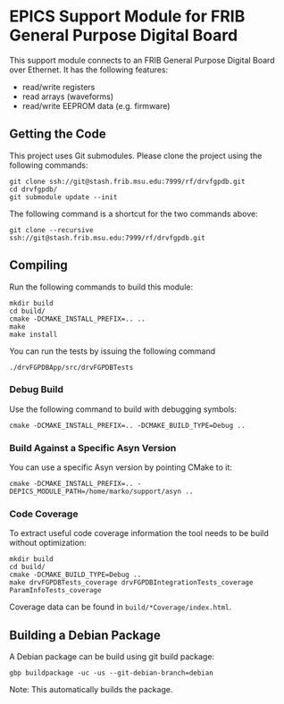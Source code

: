 EPICS Support Module for FRIB General Purpose Digital Board
===========================================================
This support module connects to an FRIB General Purpose Digital Board over Ethernet. It has the following features:
* read/write registers
* read arrays (waveforms)
* read/write EEPROM data (e.g. firmware)

Getting the Code
----------------
This project uses Git submodules. Please clone the project using the following commands:
```
git clone ssh://git@stash.frib.msu.edu:7999/rf/drvfgpdb.git
cd drvfgpdb/
git submodule update --init
```
The following command is a shortcut for the two commands above:
```
git clone --recursive ssh://git@stash.frib.msu.edu:7999/rf/drvfgpdb.git
```

Compiling
---------
Run the following commands to build this module:
```
mkdir build
cd build/
cmake -DCMAKE_INSTALL_PREFIX=.. ..
make
make install
```
You can run the tests by issuing the following command
```
./drvFGPDBApp/src/drvFGPDBTests
```

### Debug Build
Use the following command to build with debugging symbols:
```
cmake -DCMAKE_INSTALL_PREFIX=.. -DCMAKE_BUILD_TYPE=Debug ..
```

### Build Against a Specific Asyn Version
You can use a specific Asyn version by pointing CMake to it:
```
cmake -DCMAKE_INSTALL_PREFIX=.. -DEPICS_MODULE_PATH=/home/marko/support/asyn ..
```

### Code Coverage
To extract useful code coverage information the tool needs to be build without optimization:
```
mkdir build
cd build/
cmake -DCMAKE_BUILD_TYPE=Debug ..
make drvFGPDBTests_coverage drvFGPDBIntegrationTests_coverage ParamInfoTests_coverage
```
Coverage data can be found in `build/*Coverage/index.html`.

Building a Debian Package
-------------------------
A Debian package can be build using git build package:
```
gbp buildpackage -uc -us --git-debian-branch=debian
```
Note: This automatically builds the package.